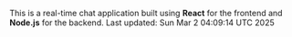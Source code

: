 This is a real-time chat application built using **React** for the frontend and **Node.js** for the backend.
Last updated: Sun Mar  2 04:09:14 UTC 2025
